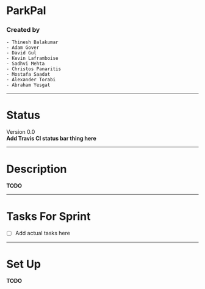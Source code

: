 # ParkPal
### Created by
    - Thinesh Balakumar
    - Adam Gover
    - David Gul
    - Kevin Laframboise
    - Sadhvi Mehta
    - Christos Panaritis
    - Mostafa Saadat
    - Alexander Torabi
    - Abraham Yesgat

-------------------------------------------------
Status
=================================================
Version 0.0  
**Add Travis CI status bar thing here**

--------------------------------------------------
Description
==================================================
**TODO**

-------------------------------------------------
Tasks For Sprint
==================================================
- [ ] Add actual tasks here

-------------------------------------------------
Set Up
==================================================
**TODO**
